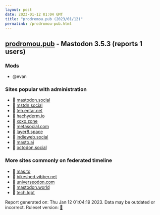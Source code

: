 ```yaml
---
layout: post
date: 2023-01-12 01:04 GMT
title: "prodromou.pub (2023/01/12)"
permalink: /prodromou-pub.html
---
```



## [prodromou.pub](https://prodromou.pub) - Mastodon 3.5.3 (reports 1 users)

### Mods
 * @evan

### Sites popular with administration

* 🐘 [mastodon.social](/mastodon-social.html)
* 🐘 [mstdn.social](/mstdn-social.html)
* 🐘 [teh.entar.net](/teh-entar-net.html)
* 🐘 [hachyderm.io](/hachyderm-io.html)
* 🐘 [xoxo.zone](/xoxo-zone.html)
* 🐘 [metasocial.com](/metasocial-com.html)
* 🐘 [layer8.space](/layer8-space.html)
* 🐘 [indieweb.social](/indieweb-social.html)
* 🐘 [masto.ai](/masto-ai.html)
* 🐘 [octodon.social](/octodon-social.html)

### More sites commonly on federated timeline

* 🐘 [mas.to](/mas-to.html)
* 🐘 [bikeshed.vibber.net](/bikeshed-vibber-net.html)
* 🐘 [universeodon.com](/universeodon-com.html)
* 🐘 [mastodon.world](/mastodon-world.html)
* 🐘 [tech.lgbt](/tech-lgbt.html)

Report generated on: Thu Jan 12 01:04:19 2023. Data may be outdated or incorrect.
Ruleset version: [🧁](/version-cupcake)
